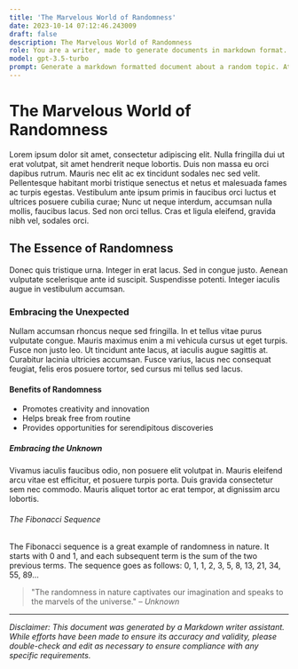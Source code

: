 ```yaml
---
title: 'The Marvelous World of Randomness'
date: 2023-10-14 07:12:46.243009
draft: false
description: The Marvelous World of Randomness
role: You are a writer, made to generate documents in markdown format. It is very important that all of the documents you generate are in valid markdown format.
model: gpt-3.5-turbo
prompt: Generate a markdown formatted document about a random topic. At the bottom, include a disclaimer explaining that the document was generated by you. The first line of the document should be the title. Make sure that the entire document is in proper markdown format, using a mix of various tags to make the document visually appealing.
---
```


# The Marvelous World of Randomness

Lorem ipsum dolor sit amet, consectetur adipiscing elit. Nulla fringilla dui ut erat volutpat, sit amet hendrerit neque lobortis. Duis non massa eu orci dapibus rutrum. Mauris nec elit ac ex tincidunt sodales nec sed velit. Pellentesque habitant morbi tristique senectus et netus et malesuada fames ac turpis egestas. Vestibulum ante ipsum primis in faucibus orci luctus et ultrices posuere cubilia curae; Nunc ut neque interdum, accumsan nulla mollis, faucibus lacus. Sed non orci tellus. Cras et ligula eleifend, gravida nibh vel, sodales orci. 

## The Essence of Randomness

Donec quis tristique urna. Integer in erat lacus. Sed in congue justo. Aenean vulputate scelerisque ante id suscipit. Suspendisse potenti. Integer iaculis augue in vestibulum accumsan. 

### Embracing the Unexpected

Nullam accumsan rhoncus neque sed fringilla. In et tellus vitae purus vulputate congue. Mauris maximus enim a mi vehicula cursus ut eget turpis. Fusce non justo leo. Ut tincidunt ante lacus, at iaculis augue sagittis at. Curabitur lacinia ultricies accumsan. Fusce varius, lacus nec consequat feugiat, felis eros posuere tortor, sed cursus mi tellus sed lacus. 

#### Benefits of Randomness

- Promotes creativity and innovation
- Helps break free from routine 
- Provides opportunities for serendipitous discoveries

##### Embracing the Unknown

Vivamus iaculis faucibus odio, non posuere elit volutpat in. Mauris eleifend arcu vitae est efficitur, et posuere turpis porta. Duis gravida consectetur sem nec commodo. Mauris aliquet tortor ac erat tempor, at dignissim arcu lobortis.

###### The Fibonacci Sequence

The Fibonacci sequence is a great example of randomness in nature. It starts with 0 and 1, and each subsequent term is the sum of the two previous terms. The sequence goes as follows: 0, 1, 1, 2, 3, 5, 8, 13, 21, 34, 55, 89...

> "The randomness in nature captivates our imagination and speaks to the marvels of the universe." – *Unknown*

---

*Disclaimer: This document was generated by a Markdown writer assistant. While efforts have been made to ensure its accuracy and validity, please double-check and edit as necessary to ensure compliance with any specific requirements.*